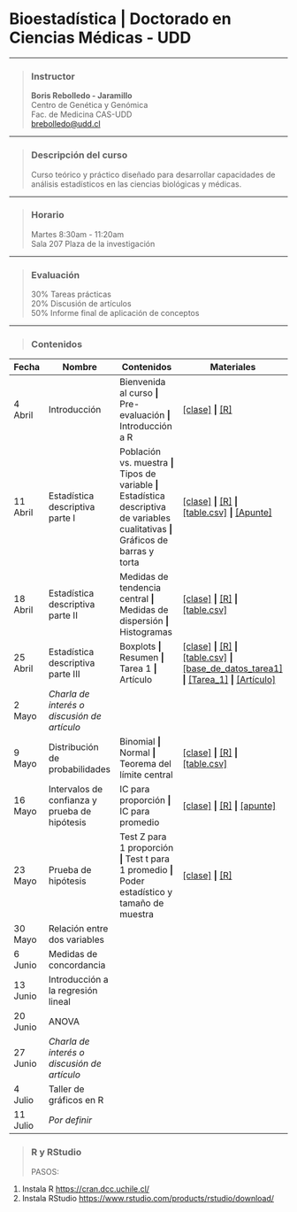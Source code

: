 # Bioestadística | Doctorado en Ciencias Médicas - UDD


-----

> ### Instructor  
> **Boris Rebolledo - Jaramillo**   
Centro de Genética y Genómica  
Fac. de Medicina CAS-UDD  
[brebolledo@udd.cl](mailto:brebolledo@udd.cl?Subject=Bioestadistica) 

----

> ### Descripción del curso
> Curso teórico y práctico diseñado para desarrollar capacidades de análisis estadísticos en las ciencias biológicas y médicas.

----

> ### Horario
> Martes 8:30am - 11:20am  
Sala 207 Plaza de la investigación

----
> ### Evaluación
> 30% Tareas prácticas  
20% Discusión de artículos  
50% Informe final de aplicación de conceptos  
----
> ### Contenidos


Fecha | Nombre | Contenidos| Materiales
------|--------|-----------|-----------
4 Abril|Introducción|Bienvenida al curso **\|** Pre-evaluación **\|** Introducción a R|[\[clase\]](https://drive.google.com/open?id=0B429OUPeeFidZ2g2R1RPQXVPYkU) **\|** [\[R\]](https://drive.google.com/open?id=0B429OUPeeFidUnlVcXU3V0Z0Vkk)
11 Abril|Estadística descriptiva parte I|Población vs. muestra **\|** Tipos de variable **\|** Estadística descriptiva de variables cualitativas **\|** Gráficos de barras y torta| [\[clase\]](https://drive.google.com/open?id=0B429OUPeeFidVmhFWWFmY0VfLVE) **\|** [\[R\]](https://drive.google.com/open?id=0B429OUPeeFidWFE4NmNjZjI5RFk) **\|** [\[table.csv\]](https://drive.google.com/open?id=0B429OUPeeFidc3BoMlhWM2lQTzg) **\|** [\[Apunte\]](https://drive.google.com/open?id=0B429OUPeeFiddzlmTzdpSW5lQUU)
18 Abril|Estadística descriptiva parte II|Medidas de tendencia central **\|** Medidas de dispersión **\|** Histogramas |[\[clase\]](https://drive.google.com/open?id=0B429OUPeeFidZmJFeWlhUm9vbG8) **\|** [\[R\]](https://drive.google.com/open?id=0B429OUPeeFiddHp3aklIbXpwT2c) **\|** [\[table.csv\]](https://drive.google.com/open?id=0B429OUPeeFidc3BoMlhWM2lQTzg)
25 Abril| Estadística descriptiva parte III|Boxplots **\|** Resumen **\|** Tarea 1 **\|** Artículo |[\[clase\]](https://drive.google.com/open?id=0B429OUPeeFidRVh5YTEtNFFsa0k) **\|** [\[R\]](https://drive.google.com/open?id=0B429OUPeeFidUnZQNEJLS3hlR3M) **\|** [\[table.csv\]](https://drive.google.com/open?id=0B429OUPeeFidc3BoMlhWM2lQTzg) **\|** [\[base_de_datos_tarea1\]](https://drive.google.com/open?id=0B429OUPeeFidZExpZURIRmFWaTg) **\|** [\[Tarea_1\]](https://drive.google.com/open?id=0B429OUPeeFidZlV5X01JRHpsYlE) **\|** [\[Artículo\]](https://drive.google.com/open?id=0B429OUPeeFidSm1haHE3Z2lTY3M)
2 Mayo| *Charla de interés o discusión de artículo*|
9 Mayo| Distribución de probabilidades| Binomial **\|** Normal **\|** Teorema del límite central| [\[clase\]](https://drive.google.com/open?id=0B429OUPeeFidNkY2VlFEcnlyVDA) **\|** [\[R\]](https://drive.google.com/open?id=0B429OUPeeFidVlhuY0dpUHNZTG8) **\|** [\[table.csv\]](https://drive.google.com/open?id=0B429OUPeeFidc3BoMlhWM2lQTzg)
16 Mayo|Intervalos de confianza y prueba de hipótesis| IC para proporción **\|** IC para promedio | [\[clase\]](https://drive.google.com/open?id=0B429OUPeeFidMGgtZldNQUxkMkk) **\|** [\[R\]]() **\|** [\[apunte\]](https://drive.google.com/open?id=0B429OUPeeFidYmlYdVlKeWYzeWM)
23 Mayo|Prueba de hipótesis|Test Z para 1 proporción **\|** Test t para 1 promedio **\|** Poder estadístico y tamaño de muestra | [\[clase\]](https://drive.google.com/open?id=0B429OUPeeFidRFpIY1BxYmNKRXM) **\|** [\[R\]](https://drive.google.com/open?id=0B429OUPeeFidUFJhdlJTakhkQ0k)
30 Mayo|Relación entre dos variables|
6 Junio|Medidas de concordancia|
13 Junio|Introducción a la regresión lineal|
20 Junio|ANOVA|
27 Junio|*Charla de interés o discusión de artículo*|
4 Julio|Taller de gráficos en R|
11 Julio|*Por definir*|

> ### R y RStudio
> PASOS:
1. Instala R
https://cran.dcc.uchile.cl/
2. Instala RStudio
https://www.rstudio.com/products/rstudio/download/
